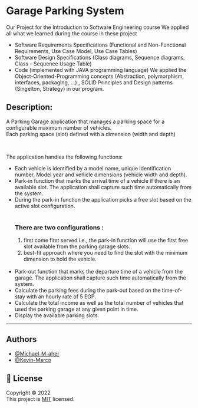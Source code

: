 
# Garage Parking System

Our Project for the Introduction to Software Engineering course
We applied all what we learned during the course in these project 
- Software Requirements Specifications (Functional and Non-Functional Requirements, Use Case Model, Use Case Tables)
- Software Design Specifications (Class diagrams, Sequence diagrams, Class - Sequence Usage Table) 
- Code (implemented with JAVA programming language) 
We applied the Object-Oriented-Programming concepts (Abstraction, polymorphism, interfaces, packaging, …) , SOLID Principles and Design patterns (Singelton, Strategy) in our program.


## Description:

A Parking Garage application that manages a parking space for a 
configurable maximum number of vehicles.  
Each parking space (slot) defined with a 
dimension (width and depth)

&nbsp;

The application handles the following functions:  
- Each vehicle is identified by a model name, unique identification number, Model 
year and vehicle dimensions (vehicle width and depth).  
- Park-in function that marks the arrival time of a vehicle if there is an available slot. The 
application shall capture such time automatically from the system.  
- During the park-in function the application picks a free slot based on the active slot configuration.  
&nbsp; 
  ### There are two configurations :  
    1. first come first served 
        i.e., the park-in function will use the first free slot available from the parking garage slots.   
    2. best-fit approach where you need to find the slot with the minimum dimension to hold the vehicle.  
&nbsp;
- Park-out function that marks the departure time of a vehicle from the garage. The 
application shall capture such time automatically from the system.  
- Calculate the parking fees during the park-out based on the time-of-stay with an hourly 
rate of 5 EGP.  
- Calculate the total income as well as the total number of vehicles that used the parking 
garage at any given point in time.  
- Display the available parking slots.  
---
## Authors  

- [@Michael-M-aher](https://www.github.com/Michael-M-aher)
- [@Kevin-Marco](https://github.com/KevinMarco1)

## 📝 License  
Copyright © 2022  
This project is [MIT](https://github.com/Michael-M-aher/Garage-Parking-System/blob/main/LICENSE) licensed.
